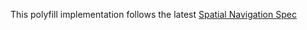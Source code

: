 This polyfill implementation follows the latest [Spatial Navigation Spec](https://drafts.csswg.org/css-nav-1/)
